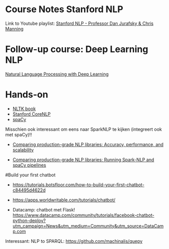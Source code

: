# Course Notes Stanford NLP

Link to Youtube playlist: <a href="https://www.youtube.com/watch?v=nfoudtpBV68&list=PL4LJlvG_SDpxQAwZYtwfXcQr7kGnl9W93"> Stanford NLP - Professor Dan Jurafsky & Chris Manning </a>



# Follow-up course: Deep Learning NLP

<a href="https://www.youtube.com/watch?v=OQQ-W_63UgQ&list=PL3FW7Lu3i5Jsnh1rnUwq_TcylNr7EkRe6"> Natural Language Processing with Deep Learning </a>


# Hands-on

- <a href="http://www.nltk.org/book/"> NLTK book </a>
- <a href="https://github.com/stanfordnlp/python-stanford-corenlp"> Stanford CoreNLP </a>
- <a href="https://spacy.io/"> spaCy </a>

Misschien ook interessant om eens naar SparkNLP te kijken (integreert ook met spaCy)!!

- <a href="https://www.oreilly.com/ideas/comparing-production-grade-nlp-libraries-accuracy-performance-and-scalability?imm_mid=0fbcdf&cmp=em-data-na-na-newsltr_ai_20180305"> Comparing production-grade NLP libraries: Accuracy, performance, and scalability</a >

- <a href="https://www.oreilly.com/ideas/comparing-production-grade-nlp-libraries-running-spark-nlp-and-spacy-pipelines?imm_mid=0fbcdf&cmp=em-data-na-na-newsltr_ai_20180305"> Comparing production-grade NLP libraries: Running Spark-NLP and spaCy pipelines </a>

#Build your first chatbot

- https://tutorials.botsfloor.com/how-to-build-your-first-chatbot-c84495d4622d
- https://apps.worldwritable.com/tutorials/chatbot/

- Datacamp: chatbot met Flask! https://www.datacamp.com/community/tutorials/facebook-chatbot-python-deploy?utm_campaign=News&utm_medium=Community&utm_source=DataCamp.com


Interessant: NLP to SPARQL: https://github.com/machinalis/quepy





